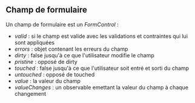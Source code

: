 ## Champ de formulaire

Un champ de formulaire est un *FormControl* :

* *valid* : si le champ est valide avec les validations et contraintes qui lui sont appliquées
* *errors* : objet contenant les erreurs du champ
* *dirty* : false jusqu'à ce que l'utilisateur modifie le champ
* *pristine* : opposé de dirty
* *touched* : false jusqu'à ce que l'utilisateur soit entré et sorti du champ
* *untouched* : opposé de touched
* *value* : la valeur du champ
* *valueChanges* : un observable emettant la valeur du champ à chaque changement
